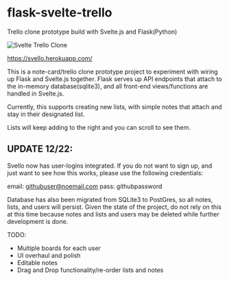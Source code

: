 # flask-svelte-trello
Trello clone prototype build with Svelte.js and Flask(Python)

![Svelte Trello Clone](https://i.postimg.cc/6QgqVZkD/Screenshot-2019-12-19-at-9-49-16-PM.png)

https://svello.herokuapp.com/

This is a note-card/trello clone prototype project to experiment with wiring up Flask and Svelte.js together. Flask serves up API endpoints that attach to the in-memory database(sqlite3), and all front-end views/functions are handled in Svelte.js.

Currently, this supports creating new lists, with simple notes that attach and stay in their designated list. 

Lists will keep adding to the right and you can scroll to see them. 

## UPDATE 12/22:
Svello now has user-logins integrated. If you do not want to sign up, and just want to see how this works, please use the following credentials:

email: githubuser@noemail.com
pass: githubpassword

Database has also been migrated from SQLite3 to PostGres, so all notes, lists, and users will persist. Given the state of the project, do not rely on this at this time because notes and lists and users may be deleted while further development is done. 

TODO:
- Multiple boards for each user
- UI overhaul and polish
- Editable notes
- Drag and Drop functionality/re-order lists and notes

